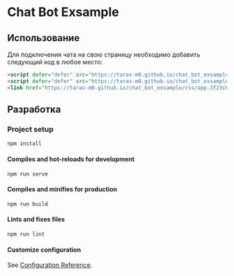 # Chat Bot Exsample
## Использование
Для подключения чата на свою страницу необходимо добавить следующий код в любое место:
```html
<script defer="defer" src="https://taras-m0.github.io/chat_bot_exsample/js/chunk-vendors.1e23e854.js"></script>
<script defer="defer" src="https://taras-m0.github.io/chat_bot_exsample/js/app.c0d00200.js"></script>
<link href="https://taras-m0.github.io/chat_bot_exsample/css/app.3f23c6a3.css" rel="stylesheet">
```


## Разработка
### Project setup
```
npm install
```

#### Compiles and hot-reloads for development
```
npm run serve
```

#### Compiles and minifies for production
```
npm run build
```

#### Lints and fixes files
```
npm run lint
```

#### Customize configuration
See [Configuration Reference](https://cli.vuejs.org/config/).
